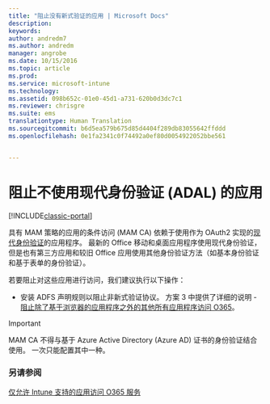 ```yaml
---
title: "阻止没有新式验证的应用 | Microsoft Docs"
description: 
keywords: 
author: andredm7
ms.author: andredm
manager: angrobe
ms.date: 10/15/2016
ms.topic: article
ms.prod: 
ms.service: microsoft-intune
ms.technology: 
ms.assetid: 098b652c-01e0-45d1-a731-620b0d3dc7c1
ms.reviewer: chrisgre
ms.suite: ems
translationtype: Human Translation
ms.sourcegitcommit: b6d5ea579b675d85d4404f289db83055642ffddd
ms.openlocfilehash: 0e1fa2341c0f74492a0ef80d0054922052bbe561


---
```


# <a name="block-apps-that-do-not-use-modern-authentication-adal"></a>阻止不使用现代身份验证 (ADAL) 的应用

[!INCLUDE[classic-portal](../includes/classic-portal.md)]

具有 MAM 策略的应用的条件访问 (MAM CA) 依赖于使用作为 OAuth2 实现的[现代身份验证](https://support.office.com/en-US/article/Using-Office-365-modern-authentication-with-Office-clients-776c0036-66fd-41cb-8928-5495c0f9168a)的应用程序。 最新的 Office 移动和桌面应用程序使用现代身份验证，但是也有第三方应用和较旧 Office 应用使用其他身份验证方法（如基本身份验证和基于表单的身份验证）。

若要阻止对这些应用进行访问，我们建议执行以下操作：

* 安装 ADFS 声明规则以阻止非新式验证协议。 方案 3 中提供了详细的说明 - [阻止除了基于浏览器的应用程序之外的其他所有应用程序访问 O365](https://technet.microsoft.com/library/dn592182.aspx)。

>[!IMPORTANT]
>MAM CA 不得与基于 Azure Active Directory (Azure AD) 证书的身份验证结合使用。 一次只能配置其中一种。



### <a name="see-also"></a>另请参阅
[仅允许 Intune 支持的应用访问 O365 服务](allow-policy-managed-apps-access-to-o365.md)



<!--HONumber=Dec16_HO2-->


